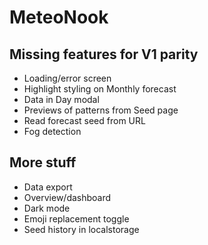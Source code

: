 # MeteoNook

## Missing features for V1 parity

- Loading/error screen
- Highlight styling on Monthly forecast
- Data in Day modal
- Previews of patterns from Seed page
- Read forecast seed from URL
- Fog detection

## More stuff

- Data export
- Overview/dashboard
- Dark mode
- Emoji replacement toggle
- Seed history in localstorage
